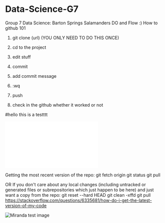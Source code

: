 # Data-Science-G7
Group 7 Data Science: Barton Springs Salamanders DO and Flow :)
How to github 101 
1. git clone (url) (YOU ONLY NEED TO DO THIS ONCE)

2. cd to the project
3. edit stuff 
4. commit 
5. add commit message 
6. :wq 
7. push 
8. check in the github whether it worked or not 

#hello this is a testttt

![karla test](file:///C:/Users/JeksEnterprises/Documents/Data%20Science/Scripts/Rplot.pdf)

Getting the most recent version of the repo:
git fetch origin
git status
git pull


OR
If you don't care about any local changes (including untracked or generated files or subrepositories which just happen to be here) and just want a copy from the repo:
git reset --hard HEAD
git clean -xffd
git pull
https://stackoverflow.com/questions/6335681/how-do-i-get-the-latest-version-of-my-code


![Miranda test image](https://edupod.cns.utexas.edu/rstudio/graphics/4b6b507d-0564-4147-a9fb-08afc9b1a525.png)
